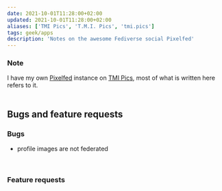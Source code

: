 ```yaml
---
date: 2021-10-01T11:28:00+02:00
updated: 2021-10-01T11:28:00+02:00
aliases: ['TMI Pics', 'T.M.I. Pics', 'tmi.pics']
tags: geek/apps
description: 'Notes on the awesome Fediverse social Pixelfed'
---
```

<div class='blue box'>
	<h3>Note</h3>
	I have my own <a href='https://pixelfed.org' target='_blank' title='Pixelfed official website'>Pixelfed</a> instance on <a href='https://tmi.pics' target='_blank' title='TMI Pics Pixelfed instance'>TMI Pics</a>, most of what is written here refers to it.
</div>

<br>

## Bugs and feature requests

### Bugs

- profile images are not federated

<br>

### Feature requests
